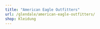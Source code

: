 ```yaml
---
title: "American Eagle Outfitters"
url: /glendale/american-eagle-outfitters/
shop: Kleidung
---
```

